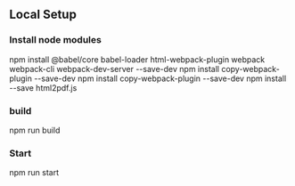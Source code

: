 


## Local Setup
### Install node modules

npm install @babel/core babel-loader html-webpack-plugin webpack webpack-cli webpack-dev-server --save-dev
npm install copy-webpack-plugin --save-dev
npm install copy-webpack-plugin --save-dev
npm install  --save html2pdf.js

### build 

npm run build 

### Start

npm run start